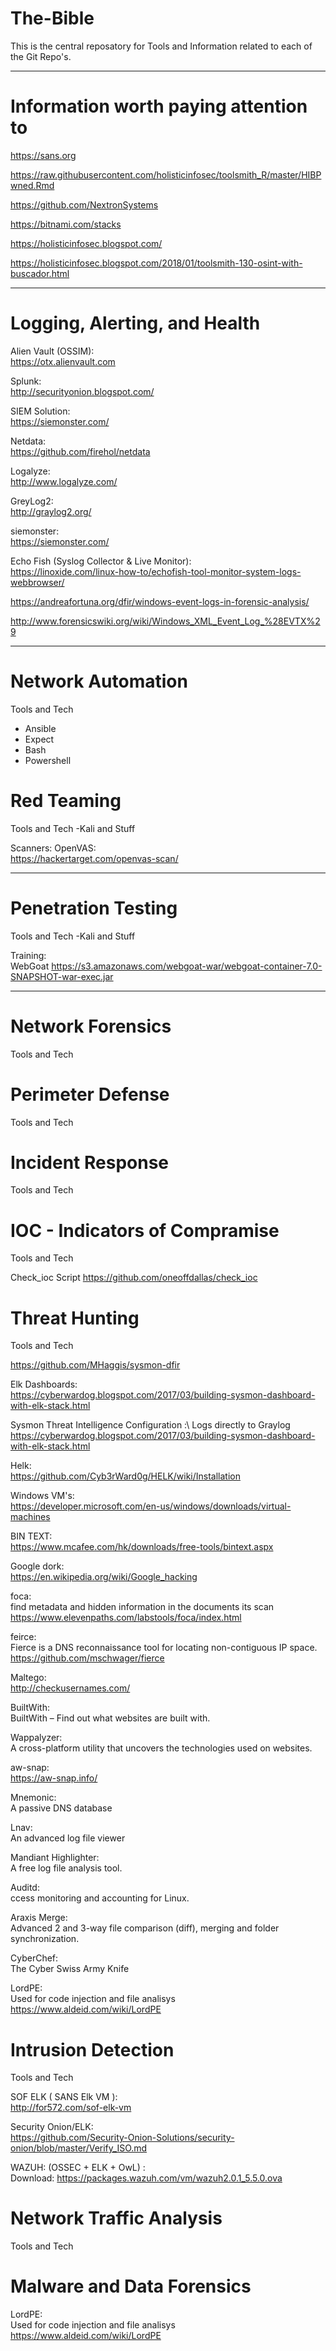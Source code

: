 # The-Bible

This is the central reposatory for Tools and Information related to each of the Git Repo's.  

---

# Information worth paying attention to

https://sans.org

https://raw.githubusercontent.com/holisticinfosec/toolsmith_R/master/HIBPwned.Rmd

https://github.com/NextronSystems

https://bitnami.com/stacks

https://holisticinfosec.blogspot.com/

https://holisticinfosec.blogspot.com/2018/01/toolsmith-130-osint-with-buscador.html

---

# Logging, Alerting, and Health 

Alien Vault (OSSIM):\
https://otx.alienvault.com

Splunk:\
http://securityonion.blogspot.com/

SIEM Solution:\
https://siemonster.com/

Netdata:\
https://github.com/firehol/netdata  

Logalyze:\
http://www.logalyze.com/

GreyLog2:\
http://graylog2.org/

siemonster:\
https://siemonster.com/

Echo Fish (Syslog Collector & Live Monitor):\
https://linoxide.com/linux-how-to/echofish-tool-monitor-system-logs-webbrowser/

https://andreafortuna.org/dfir/windows-event-logs-in-forensic-analysis/

http://www.forensicswiki.org/wiki/Windows_XML_Event_Log_%28EVTX%29

---

# Network Automation

Tools and Tech
- Ansible
- Expect
- Bash
- Powershell

# Red Teaming
Tools and Tech
-Kali and Stuff

Scanners:
OpenVAS:\
https://hackertarget.com/openvas-scan/


---
# Penetration Testing

Tools and Tech
-Kali and Stuff

Training:\
WebGoat
https://s3.amazonaws.com/webgoat-war/webgoat-container-7.0-SNAPSHOT-war-exec.jar

---

# Network Forensics
Tools and Tech

# Perimeter Defense
Tools and Tech

# Incident Response
Tools and Tech

# IOC - Indicators of Compramise
Tools and Tech

Check_ioc Script
https://github.com/oneoffdallas/check_ioc




# Threat Hunting
Tools and Tech

https://github.com/MHaggis/sysmon-dfir

Elk Dashboards:\
https://cyberwardog.blogspot.com/2017/03/building-sysmon-dashboard-with-elk-stack.html

Sysmon Threat Intelligence Configuration :\ Logs directly to Graylog
https://cyberwardog.blogspot.com/2017/03/building-sysmon-dashboard-with-elk-stack.html

Helk:\
https://github.com/Cyb3rWard0g/HELK/wiki/Installation

Windows VM's:\
  https://developer.microsoft.com/en-us/windows/downloads/virtual-machines
  
BIN TEXT:\
  https://www.mcafee.com/hk/downloads/free-tools/bintext.aspx

Google dork:\
https://en.wikipedia.org/wiki/Google_hacking

foca:\
find metadata and hidden information in the documents its scan
https://www.elevenpaths.com/labstools/foca/index.html

feirce:\
Fierce is a DNS reconnaissance tool for locating non-contiguous IP space.
https://github.com/mschwager/fierce

Maltego:\
http://checkusernames.com/

BuiltWith:\
BuiltWith – Find out what websites are built with.

Wappalyzer:\
 A cross-platform utility that uncovers the technologies used on websites.

aw-snap:\
https://aw-snap.info/ 

Mnemonic:\
A passive DNS database

Lnav:\
An advanced log file viewer

Mandiant Highlighter:\
A free log file analysis tool.

Auditd:\
ccess monitoring and accounting for Linux.

Araxis Merge:\
Advanced 2 and 3-way file comparison (diff), merging and folder synchronization.

CyberChef:\
The Cyber Swiss Army Knife

LordPE:\
Used for code injection and file analisys
https://www.aldeid.com/wiki/LordPE


# Intrusion Detection
Tools and Tech

SOF ELK ( SANS Elk VM ):\
http://for572.com/sof-elk-vm

Security Onion/ELK:\
https://github.com/Security-Onion-Solutions/security-onion/blob/master/Verify_ISO.md

WAZUH: (OSSEC + ELK + OwL) :\
 Download: https://packages.wazuh.com/vm/wazuh2.0.1_5.5.0.ova


# Network Traffic Analysis
Tools and Tech


# Malware and Data Forensics

LordPE:\
Used for code injection and file analisys
https://www.aldeid.com/wiki/LordPE


